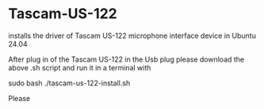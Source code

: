 # Tascam-US-122
installs the driver of Tascam US-122 microphone interface device in Ubuntu 24.04

After plug in of the Tascam US-122 in the Usb plug please download the above .sh script and run it in a terminal with

sudo bash ./tascam-us-122-install.sh





































Please
